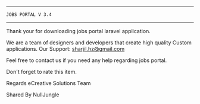 *********************************
	JOBS PORTAL V 3.4
*********************************

Thank your for downloading jobs portal laravel application.

We are a team of designers and developers that create high quality Custom applications.
Our Support: sharjil.hz@gmail.com

Feel free to contact us if you need any help regarding jobs portal.

Don't forget to rate this item.

Regards
eCreative Solutions Team

Shared By NullJungle

